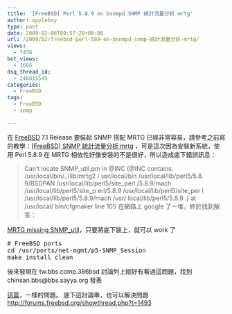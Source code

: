 ```yaml
---
title: '[FreeBSD] Perl 5.8.9 on bsnmpd SNMP 統計流量分析 mrtg'
author: appleboy
type: post
date: 2009-02-06T09:57:20+00:00
url: /2009/02/freebsd-perl-589-on-bsnmpd-snmp-統計流量分析-mrtg/
views:
  - 7456
bot_views:
  - 1666
dsq_thread_id:
  - 246815545
categories:
  - FreeBSD
tags:
  - FreeBSD
  - snmp

---
```

在 [FreeBSD][1] 7.1 Release 要裝起 SNMP 搭配 MRTG 已經非常容易，請參考之前寫的教學：[[FreeBSD] SNMP 統計流量分析 mrtg][2] ，可是這次因為安裝新系統，使用 Perl 5.8.9 在 MRTG 相依性好像安裝的不是很好，所以造成底下錯誤訊息： 

> Can&#8217;t locate SNMP\_util.pm in @INC (@INC contains: /usr/local/bin/../lib/mrtg2 / usr/local/bin /usr/local/lib/perl5/5.8. 9/BSDPAN /usr/local/lib/perl5/site\_perl /5.8.9/mach /usr/local/lib/perl5/site\_p erl/5.8.9 /usr/local/lib/perl5/site\_per l /usr/local/lib/perl5/5.8.9/mach /usr/ local/lib/perl5/5.8.9 .) at /usr/local/ bin/cfgmaker line 105<!--more--> 在網路上 google 了一堆，終於找到解答：

[MRTG missing SNMP_util][3]，只要將底下裝上，就可以 work 了 

<pre class="brush: bash; title: ; notranslate" title=""># FreeBSD ports
cd /usr/ports/net-mgmt/p5-SNMP_Session
make install clean</pre> 後來發現在 tw.bbs.comp.386bsd 討論列上剛好有看過這問題，找到 chinsan.bbs@bbs.sayya.org 發表 

[這篇][4]，一樣的問題。 底下這討論串，也可以解決問題 http://forums.freebsd.org/showthread.php?t=1493

 [1]: http://www.freebsd.org/
 [2]: http://blog.wu-boy.com/2008/03/20/158/
 [3]: http://www.powertrip.co.za/blog/archives/000610.html
 [4]: http://www.ptt.cc/bbs/FreeBSD/M.1233316665.A.html